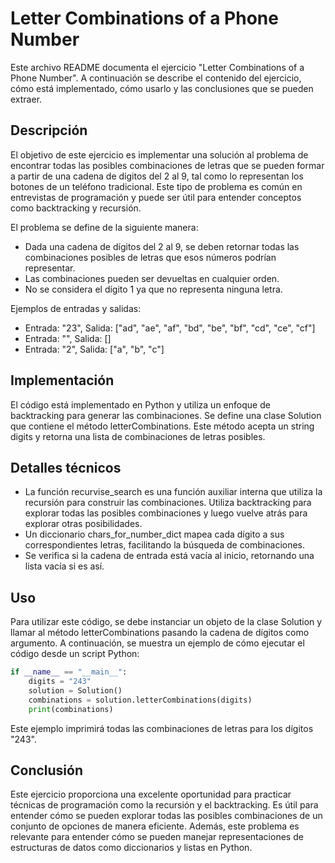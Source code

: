 # Letter Combinations of a Phone Number

Este archivo README documenta el ejercicio "Letter Combinations of a Phone Number". A continuación se describe el contenido del ejercicio, cómo está implementado, cómo usarlo y las conclusiones que se pueden extraer.

## Descripción

El objetivo de este ejercicio es implementar una solución al problema de encontrar todas las posibles combinaciones de letras que se pueden formar a partir de una cadena de dígitos del 2 al 9, tal como lo representan los botones de un teléfono tradicional. Este tipo de problema es común en entrevistas de programación y puede ser útil para entender conceptos como backtracking y recursión.

El problema se define de la siguiente manera:

* Dada una cadena de dígitos del 2 al 9, se deben retornar todas las combinaciones posibles de letras que esos números podrían representar.
* Las combinaciones pueden ser devueltas en cualquier orden.
* No se considera el dígito 1 ya que no representa ninguna letra.

Ejemplos de entradas y salidas:

* Entrada: "23", Salida: ["ad", "ae", "af", "bd", "be", "bf", "cd", "ce", "cf"]
* Entrada: "", Salida: []
* Entrada: "2", Salida: ["a", "b", "c"]

## Implementación

El código está implementado en Python y utiliza un enfoque de backtracking para generar las combinaciones. Se define una clase Solution que contiene el método letterCombinations. Este método acepta un string digits y retorna una lista de combinaciones de letras posibles.

## Detalles técnicos

* La función recurvise_search es una función auxiliar interna que utiliza la recursión para construir las combinaciones. Utiliza backtracking para explorar todas las posibles combinaciones y luego vuelve atrás para explorar otras posibilidades.
* Un diccionario chars_for_number_dict mapea cada dígito a sus correspondientes letras, facilitando la búsqueda de combinaciones.
* Se verifica si la cadena de entrada está vacía al inicio, retornando una lista vacía si es así.

## Uso

Para utilizar este código, se debe instanciar un objeto de la clase Solution y llamar al método letterCombinations pasando la cadena de dígitos como argumento. A continuación, se muestra un ejemplo de cómo ejecutar el código desde un script Python:

```python
if __name__ == "__main__":
    digits = "243"
    solution = Solution()
    combinations = solution.letterCombinations(digits)
    print(combinations)
```

Este ejemplo imprimirá todas las combinaciones de letras para los dígitos "243".

## Conclusión

Este ejercicio proporciona una excelente oportunidad para practicar técnicas de programación como la recursión y el backtracking. Es útil para entender cómo se pueden explorar todas las posibles combinaciones de un conjunto de opciones de manera eficiente. Además, este problema es relevante para entender cómo se pueden manejar representaciones de estructuras de datos como diccionarios y listas en Python.
